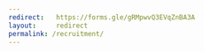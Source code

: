 ```yaml
---
redirect:   https://forms.gle/gRMpwvQ3EVqZnBA3A
layout:     redirect
permalink: /recruitment/
---
```

<!--JUNE TUTOR FORM-->